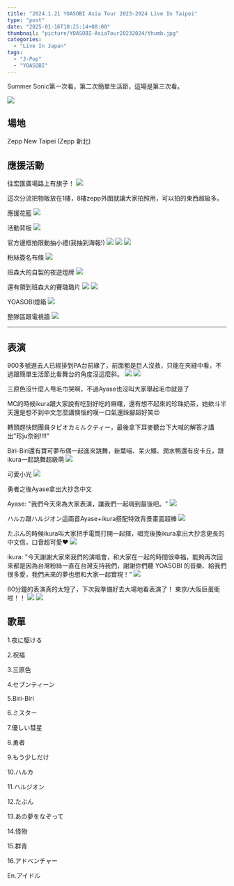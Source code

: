 ```yaml
---
title: "2024.1.21 YOASOBI Asia Tour 2023-2024 Live In Taipei"
type: "post"
date: "2025-01-16T10:25:14+08:00"
thumbnail: "picture/YOASOBI-AsiaTour20232024/thumb.jpg"
categories: 
  - "Live In Japan"
tags:
  - "J-Pop"
  - "YOASOBI"
---
```


Summer Sonic第一次看，第二次簡單生活節，這場是第三次看。

<!--more-->
![](/picture/YOASOBI-AsiaTour20232024/thumb.jpg)
## 場地
Zepp New Taipei (Zepp 新北)

## 應援活動
往宏匯廣場路上有旗子！
![](/picture/YOASOBI-AsiaTour20232024/1.jpg)

這次分流把物販放在1樓，8樓zepp外圍就讓大家拍照用，可以拍的東西超級多。

應援花籃
![](/picture/YOASOBI-AsiaTour20232024/2.jpg)

活動背板
![](/picture/YOASOBI-AsiaTour20232024/3.jpg)

官方邊框拍限動抽小禮(我抽到海報!)
![](/picture/YOASOBI-AsiaTour20232024/4.jpg)
![](/picture/YOASOBI-AsiaTour20232024/5.jpg)
![](/picture/YOASOBI-AsiaTour20232024/6.jpg)

粉絲簽名布條
![](/picture/YOASOBI-AsiaTour20232024/7.jpg)

班森大的自製的夜遊燈牌
![](/picture/YOASOBI-AsiaTour20232024/8.jpg)

還有領到班森大的賽璐璐片
![](/picture/YOASOBI-AsiaTour20232024/9.jpg)
![](/picture/YOASOBI-AsiaTour20232024/10.jpg)

YOASOBI燈箱
![](/picture/YOASOBI-AsiaTour20232024/11.jpg)

整隊區跟電視牆
![](/picture/YOASOBI-AsiaTour20232024/12.jpg)

---

## 表演

900多號進去人已經排到PA台前緣了，前面都是巨人沒救，只能在夾縫中看，不過跟簡單生活節比看舞台的角度沒這麼斜。
![](/picture/YOASOBI-AsiaTour20232024/13.jpg)
![](/picture/YOASOBI-AsiaTour20232024/14.jpg)

三原色沒什麼人甩毛巾哭啊，不過Ayase也沒叫大家舉起毛巾就是了

MC的時候ikura跟大家說有吃到好吃的麻糬，還有想不起來的珍珠奶茶，她欸斗半天還是想不到中文怎麼講懊惱的嘆一口氣還跺腳超好笑😍

轉頭趕快問團員タピオカミルクティー，最後拿下耳麥聽台下大喊的解答才講出"珍ju奈剎!!!!"


Biri-Biri還有寶可夢布偶一起進來跳舞，新葉喵、呆火鱷、潤水鴨還有皮卡丘，跟ikura一起跳舞超級萌
![](/picture/YOASOBI-AsiaTour20232024/15.jpg)

可愛小光
![](/picture/YOASOBI-AsiaTour20232024/16.jpg)

勇者之後Ayase拿出大抄念中文

Ayase: "我們今天來為大家表演，讓我們一起嗨到最後吧。"
![](/picture/YOASOBI-AsiaTour20232024/17.jpg)


ハルカ跟ハルジオン這兩首Ayase+ikura搭配特效背景畫面超棒
![](/picture/YOASOBI-AsiaTour20232024/18.jpg)

たぶん的時候ikura叫大家把手電筒打開一起揮，唱完後換ikura拿出大抄念更長的中文信，口音超可愛❤️
![](/picture/YOASOBI-AsiaTour20232024/19.jpg)

ikura: "今天謝謝大家來我們的演唱會，和大家在一起的時間很幸福，能夠再次回來都是因為台灣粉絲一直在台灣支持我們，謝謝你們聽 YOASOBI 的音樂、給我們很多愛，我們未來的夢也想和大家一起實現！" 
![](/picture/YOASOBI-AsiaTour20232024/20.jpg)

80分鐘的表演真的太短了，下次我準備好去大場地看表演了！ 東京/大阪巨蛋衝啦！！
![](/picture/YOASOBI-AsiaTour20232024/21.jpg)
![](/picture/YOASOBI-AsiaTour20232024/22.jpg)

## 歌單

1.夜に駆ける 

2.祝福 

3.三原色 

4.セブンティーン 

5.Biri-Biri

6.ミスター 

7.優しい彗星 

8.勇者 

9.もう少しだけ 

10.ハルカ 

11.ハルジオン 

12.たぶん 

13.あの夢をなぞって 

14.怪物 

15.群⻘ 

16.アドベンチャー 

En.アイドル
